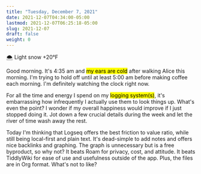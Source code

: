 ```yaml
---
title: "Tuesday, December 7, 2021"
date: 2021-12-07T04:34:00-05:00
lastmod: 2021-12-07T06:25:18-05:00
slug: 2021-12-07
draft: false
weight: 0
---
```


🌨  Light snow +20°F

Good morning. It's 4:35 am and <mark>my ears are cold</mark> after walking Alice this morning. I'm trying to hold off until at least 5:00 am before making coffee each morning. I'm definitely watching the clock right now.

For all the time and energy I spend on my <mark>logging system(s)</mark>, it's embarrassing how infrequently I actually use them to look things up. What's even the point? I wonder if my overall happiness would improve if I just stopped doing it. Jot down a few crucial details during the week and let the river of time wash away the rest.

Today I'm thinking that Logseq offers the best friction to value ratio, while still being local-first and plain text. It's dead-simple to add notes and offers nice backlinks and graphing. The graph is unnecessary but is a free byproduct, so why not? It beats Roam for privacy, cost, and attitude. It beats TiddlyWiki for ease of use and usefulness outside of the app. Plus, the files are in Org format. What's not to like?

[//]: # "Exported with love from a post written in Org mode"
[//]: # "- https://github.com/kaushalmodi/ox-hugo"
